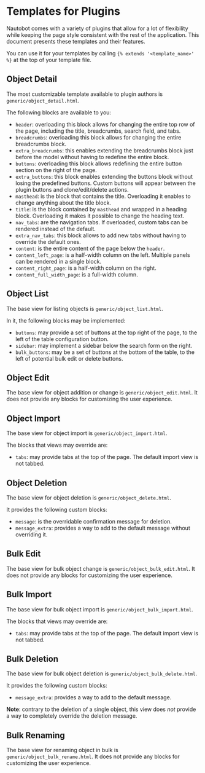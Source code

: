 # Templates for Plugins

Nautobot comes with a variety of plugins that allow for a lot of flexibility
while keeping the page style consistent with the rest of the application.
This document presents these templates and their features.

You can use it for your templates by calling `{% extends '<template_name>' %}`
at the top of your template file.

## Object Detail

The most customizable template available to plugin authors is
`generic/object_detail.html`.

The following blocks are available to you:

- `header`: overloading this block allows for changing the entire top row of
  the page, including the title, breadcrumbs, search field, and tabs.
- `breadcrumbs`: overloading this block allows for changing the entire breadcrumbs
  block.
- `extra_breadcrumbs`: this enables extending the breadcrumbs block just
  before the model without having to redefine the entire block.
- `buttons`: overloading this block allows redefining the entire button
  section on the right of the page.
- `extra_buttons`: this block enables extending the buttons block without
  losing the predefined buttons. Custom buttons will appear between the
  plugin buttons and clone/edit/delete actions.
- `masthead`: is the block that contains the title. Overloading it enables
  to change anything about the title block.
- `title`: is the block contained by `masthead` and wrapped in a heading block.
  Overloading it makes it possible to change the heading text.
- `nav_tabs`: are the navigation tabs. If overloaded, custom tabs can be
  rendered instead of the default.
- `extra_nav_tabs`: this block allows to add new tabs without having to
  override the default ones.
- `content`: is the entire content of the page below the `header`.
- `content_left_page`: is a half-width column on the left. Multiple panels can
  be rendered in a single block.
- `content_right_page`: is a half-width column on the right.
- `content_full_width_page`: is a full-width column.

## Object List

The base view for listing objects is `generic/object_list.html`.

In it, the following blocks may be implemented:

- `buttons`: may provide a set of buttons at the top right of the page, to the
  left of the table configuration button.
- `sidebar`: may implement a sidebar below the search form on the right.
- `bulk_buttons`: may be a set of buttons at the bottom of the table, to the
  left of potential bulk edit or delete buttons.

## Object Edit

The base view for object addition or change is `generic/object_edit.html`. It
does not provide any blocks for customizing the user experience.

## Object Import

The base view for object import is `generic/object_import.html`.

The blocks that views may override are:

- `tabs`: may provide tabs at the top of the page. The default import view is
  not tabbed.

## Object Deletion

The base view for object deletion is `generic/object_delete.html`.

It provides the following custom blocks:

- `message`: is the overridable confirmation message for deletion.
- `message_extra`: provides a way to add to the default message without
  overriding it.

## Bulk Edit

The base view for bulk object change is `generic/object_bulk_edit.html`. It
does not provide any blocks for customizing the user experience.

## Bulk Import

The base view for bulk object import is `generic/object_bulk_import.html`.

The blocks that views may override are:

- `tabs`: may provide tabs at the top of the page. The default import view is
  not tabbed.

## Bulk Deletion

The base view for bulk object deletion is `generic/object_bulk_delete.html`.

It provides the following custom blocks:

- `message_extra`: provides a way to add to the default message.

**Note**: contrary to the deletion of a single object, this view does *not*
provide a way to completely override the deletion message.

## Bulk Renaming

The base view for renaming object in bulk is `generic/object_bulk_rename.html`.
It does not provide any blocks for customizing the user experience.
